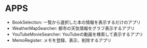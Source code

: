 # APPS
- BookSelection: 一覧から選択した本の情報を表示するだけのアプリ
- WeatherMapSearcher: 都市の天気情報をグラフ表示するアプリ
- YouTubeMovieSearcher: YouTubeの動画を検索して表示するアプリ
- MemoRegister: メモを登録、表示、削除するアプリ
